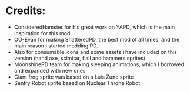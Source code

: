 # Credits:
- ConsideredHamster for his great work on YAPD, which is the main inspiration for this mod
- OO-Evan for making ShatteredPD, the best mod of all times, and the main reason I started modding PD. 
- Also for consumable icons and some assets i have included on this version (hand axe, scimitar, flail and hammers sprites) 
- MoonshinePD team for making sleeping animations, which I borrowed and expanded with new ones
- Giant frog sprite was based on a Luis Zuno sprite 
- Sentry Robot sprite based on Nuclear Throne Robot 